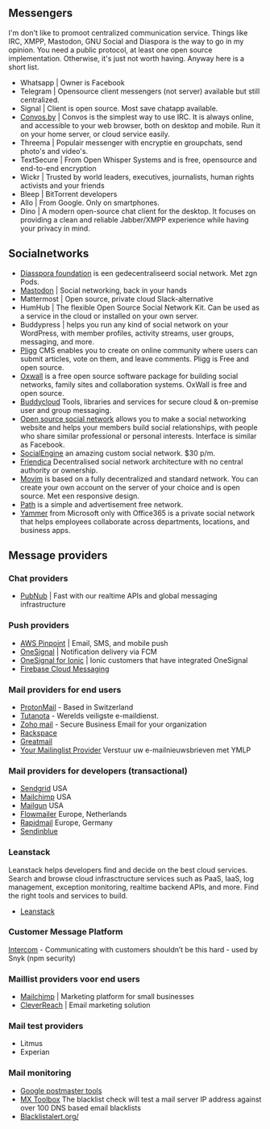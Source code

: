 ## Messengers

I'm don't like to promoot centralized communication service. Things like IRC, XMPP, Mastodon, GNU Social and Diaspora is the way to go in my opinion. You need a public protocol, at least one open source implementation. Otherwise, it's just not worth having. Anyway here is a short list.

* Whatsapp | Owner is Facebook
* Telegram | Opensource client messengers (not server) available but still centralized.
* Signal | Client is open source. Most save chatapp available.
* [Convos.by](https://convos.by/) | Convos is the simplest way to use IRC. It is always online, and accessible to your web browser, both on desktop and mobile. Run it on your home server, or cloud service easily.
* Threema | Populair messenger with encryptie en groupchats, send photo's and video's.
* TextSecure | From Open Whisper Systems and is free, opensource and end-to-end encryption
* Wickr | Trusted by world leaders, executives, journalists, human rights activists and your friends
* Bleep | BitTorrent developers
* Allo | From Google. Only on smartphones.
* Dino | A modern open-source chat client for the desktop. It focuses on providing a clean and reliable Jabber/XMPP experience while having your privacy in mind.

## Socialnetworks
* [Diasspora foundation](https://diasporafoundation.org/) is een gedecentraliseerd social network. Met zgn Pods.
* [Mastodon](https://joinmastodon.org/) | Social networking, back in your hands
* Mattermost | Open source, private cloud Slack-alternative
* HumHub | The flexible Open Source Social Network Kit. Can be used as a service in the cloud or installed on your own server.
* Buddypress | helps you run any kind of social network on your WordPress, with member profiles, activity streams, user groups, messaging, and more.
* [Pligg](http://pligg.com/about/) CMS enables you to create on online community where users can submit articles, vote on them, and leave comments. Pligg is Free and open source.
* [Oxwall](http://www.oxwall.org/) is a free open source software package for building social networks, family sites and collaboration systems. OxWall is free and open source.
* [Buddycloud](http://buddycloud.com/) Tools, libraries and services for secure cloud & on-premise user and group messaging.
* [Open source social network](https://www.opensource-socialnetwork.org/) allows you to make a social networking website and helps your members build social relationships, with people who share similar professional or personal interests. Interface is similar as Facebook.
* [SocialEngine](http://www.socialengine.com/) an amazing custom social network. $30 p/m.
* [Friendica](http://friendica.com/)  Decentralised social network architecture with no central authority or ownership.
* [Movim](https://movim.eu/) is based on a fully decentralized and standard network. You can create your own account on the server of your choice and is open source. Met een responsive design.
* [Path](https://path.com) is a simple and advertisement free network.
* [Yammer](https://www.yammer.com/) from Microsoft only with Office365 is a private social network that helps employees collaborate across departments, locations, and business apps.

## Message providers

### Chat providers

* [PubNub](https://www.pubnub.com/) | Fast with our realtime APIs and global messaging infrastructure

### Push providers

* [AWS Pinpoint](https://aws.amazon.com/pinpoint/) |  Email, SMS, and mobile push
* [OneSignal](https://onesignal.com/) | Notification delivery via FCM
* [OneSignal for Ionic](https://onesignal.com/ionic) | Ionic customers that have integrated OneSignal
* [Firebase Cloud Messaging](http://firebase.google.com/docs/cloud-messaging/)

### Mail providers for end users

* [ProtonMail](https://protonmail.com/) - Based in Switzerland
* [Tutanota](https://tutanota.com/) - Werelds veiligste e-maildienst.
* [Zoho mail](https://www.zoho.eu/mail/) - Secure Business Email for your organization
* [Rackspace](https://www.rackspace.com/en-nl/email-hosting/webmail)
* [Greatmail](https://www.greatmail.com/)
* [Your Mailinglist Provider](https://www.ymlp.com/nl/) Verstuur uw e-mailnieuwsbrieven met YMLP

### Mail providers for developers (transactional)

* [Sendgrid](https://sendgrid.com/) USA
* [Mailchimp](https://mailchimp.com/pricing/transactional-email/) USA
* [Mailgun](https://www.mailgun.com/email-api/) USA
* [Flowmailer](https://flowmailer.com/) Europe, Netherlands
* [Rapidmail](https://www.rapidmail.com/) Europe, Germany
* [Sendinblue](https://www.sendinblue.com/)

### Leanstack

Leanstack helps developers find and decide on the best cloud services. Search and browse cloud infrasctructure services such as PaaS, IaaS, log management, exception monitoring, realtime backend APIs, and more. Find the right tools and services to build.

* [Leanstack](http://leanstack.io/stackups/mailgun-vs-sendgrid-vs-mandrill)

### Customer Message Platform

[Intercom](https://www.intercom.com/) - Communicating with customers shouldn’t be this hard - used by Snyk (npm security)

### Maillist providers voor end users

* [Mailchimp](http://mailchimp.com/) | Marketing platform for small businesses
* [CleverReach](http://www.cleverreach.nl/) | Email marketing solution

### Mail test providers

* Litmus
* Experian

### Mail monitoring

* [Google postmaster tools](https://postmaster.google.com/)
* [MX Toolbox](https://mxtoolbox.com/blacklists.aspx) The blacklist check will test a mail server IP address against over 100 DNS based email blacklists
* [Blacklistalert.org/](https://www.blacklistalert.org/)
